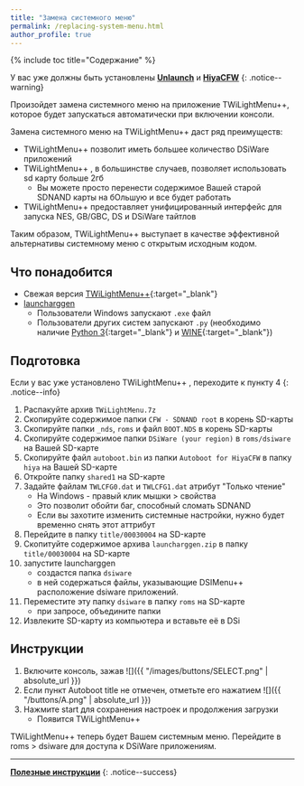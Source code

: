 ```yaml
---
title: "Замена системного меню"
permalink: /replacing-system-menu.html
author_profile: true
---
```


{% include toc title="Содержание" %}

У вас уже должны быть установлены [**Unlaunch**](get-started) и [**HiyaCFW**](installing-hiyaCFW)
{: .notice--warning}

Произойдет замена системного меню на приложение TWiLightMenu++, которое будет запускаться автоматически при включении консоли.

Замена системного меню на TWiLightMenu++ даст ряд преимуществ:
- TWiLightMenu++ позволит иметь большее количество DSiWare приложений
- TWiLightMenu++ , в большинстве случаев, позволяет использовать sd карту больше 2гб
	- Вы можете просто перенести содержимое Вашей старой SDNAND карты на бОльшую и все будет работать
- TWiLightMenu++ предоставляет унифицированный интерфейс для запуска NES, GB/GBC, DS и DSiWare тайтлов

Таким образом, TWiLightMenu++ выступает в качестве эффективной альтернативы системному меню с открытым исходным кодом.

## Что понадобится
- Свежая версия [TWiLightMenu++](https://github.com/RocketRobz/TWiLightMenu/releases){:target="_blank"}
- [launcharggen](files/launcharggen.zip)
	- Пользователи Windows запускают `.exe` файл
	- Пользователи других систем запускают `.py` (необходимо наличие [Python 3](https://www.python.org/downloads/){:target="_blank"} и [WINE](https://www.winehq.org/){:target="_blank"})

## Подготовка
Если у вас уже установлено TWiLightMenu++ , переходите к пункту 4
{: .notice--info}

1. Распакуйте архив `TWiLightMenu.7z`
2. Скопируйте содержимое папки `CFW - SDNAND root` в корень SD-карты
3. Скопируйте папки `_nds`, `roms` и файл `BOOT.NDS` в корень SD-карты
4. Скопируйте содержимое папки `DSiWare (your region)` в `roms/dsiware` на Вашей SD-карте
5. Скопируйте файл `autoboot.bin` из папки `Autoboot for HiyaCFW` в папку `hiya` на Вашей SD-карте
6. Откройте папку `shared1` на SD-карте
7. Задайте файлам `TWLCFG0.dat` и `TWLCFG1.dat` атрибут "Только чтение"
	- На Windows - правый клик мышки > свойства
	- Это позволит обойти баг, способный сломать SDNAND
	- Если вы захотите изменить системные настройки, нужно будет временно снять этот аттрибут
8. Перейдите в папку `title/00030004` на SD-карте
9. Скопитуйте содержимое архива `launcharggen.zip` в папку `title/00030004` на SD-карте
10. запустите launcharggen
	- создастся папка `dsiware`
	- в ней содержаться файлы, указывающие DSIMenu++ расположение dsiware приложений.
11. Переместите эту папку `dsiware` в папку `roms` на SD-карте
	- при запросе, объедините папки
12. Извлеките SD-карту из компьютера и вставьте её в DSi

## Инструкции
1. Включите консоль, зажав ![]({{ "/images/buttons/SELECT.png" | absolute_url }})
2. Если пункт Autoboot title не отмечен, отметьте его нажатием ![]({{ "/buttons/A.png" | absolute_url }})
3. Нажмите start для сохранения настроек и продолжения загрузки
	- Появится TWiLightMenu++ 

TWiLightMenu++ теперь будет Вашем системным меню. Перейдите в roms > dsiware для доступа к DSiWare приложениям.

____

[**Полезные инструкции**](addons)
{: .notice--success}

